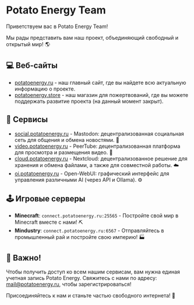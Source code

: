 # Potato Energy Team

Приветствуем вас в Potato Energy Team! 

Мы рады представить вам наш проект, объединяющий свободный и открытый мир! 🌎

## 💻 Веб-сайты

- [potatoenergy.ru](https://potatoenergy.ru/) - наш главный сайт, где вы найдете всю актуальную информацию о проекте.
- [potatoenergy.store](https://potatoenergy.store/) - наш магазин для пожертвований, где вы можете поддержать развитие проекта (на данный момент закрыт).

## 🚀 Сервисы

- [social.potatoenergy.ru](https://social.potatoenergy.ru/) - Mastodon: децентрализованная социальная сеть для общения и обмена новостями. 💬
- [video.potatoenergy.ru](https://video.potatoenergy.ru/) - PeerTube: децентрализованная платформа для просмотра и размещения видео. 🎥
- [cloud.potatoenergy.ru](https://cloud.potatoenergy.ru/) - Nextcloud: децентрализованное решение для хранения и обмена файлами, а также для совместной работы. ☁️
- [oi.potatoenergy.ru](https://oi.potatoenergy.ru/) - Open-WebUI: графический интерфейс для управления различными AI (через API и Ollama). ⚙️

## 🕹 Игровые серверы

- **Minecraft**: `connect.potatoenergy.ru:25565` - Постройте свой мир в Minecraft вместе с нами! ⛏️
- **Mindustry**: `connect.potatoenergy.ru:6567` - Отправляйтесь в промышленный рай и постройте свою империю! 🏭

## 🔑 Важно!

Чтобы получить доступ ко всем нашим сервисам, вам нужна единая учетная запись Potato Energy. Свяжитесь с нами по адресу: [mail@potatoenergy.ru](mailto:mail@potatoenergy.ru), чтобы зарегистрироваться!

Присоединяйтесь к нам и станьте частью свободного интернета! 🚀
